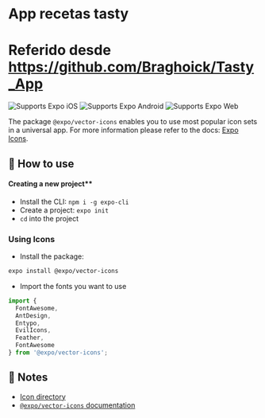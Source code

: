 # App recetas tasty
# Referido desde https://github.com/Braghoick/Tasty_App

<p>
  <!-- iOS -->
  <img alt="Supports Expo iOS" longdesc="Supports Expo iOS" src="https://img.shields.io/badge/iOS-4630EB.svg?style=flat-square&logo=APPLE&labelColor=999999&logoColor=fff" />
  <!-- Android -->
  <img alt="Supports Expo Android" longdesc="Supports Expo Android" src="https://img.shields.io/badge/Android-4630EB.svg?style=flat-square&logo=ANDROID&labelColor=A4C639&logoColor=fff" />
  <!-- Web -->
  <img alt="Supports Expo Web" longdesc="Supports Expo Web" src="https://img.shields.io/badge/web-4630EB.svg?style=flat-square&logo=GOOGLE-CHROME&labelColor=4285F4&logoColor=fff" />
</p>

The package `@expo/vector-icons` enables you to use most popular icon sets in a universal app. For more information please refer to the docs: [Expo Icons](https://docs.expo.io/versions/latest/guides/icons/).

## 🚀 How to use

#### Creating a new project**

- Install the CLI: `npm i -g expo-cli`
- Create a project: `expo init `
- `cd` into the project

### Using Icons

- Install the package:
 ```sh
 expo install @expo/vector-icons
 ```
- Import the fonts you want to use
```js
import {
  FontAwesome,
  AntDesign,
  Entypo,
  EvilIcons,
  Feather,
  FontAwesome
} from '@expo/vector-icons';
```

## 📝 Notes

- [Icon directory](https://expo.github.io/vector-icons/)
- [`@expo/vector-icons` documentation](https://docs.expo.io/versions/latest/guides/icons/)
